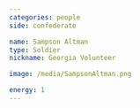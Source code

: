 ```yaml
---
categories: people
side: confederate

name: Sampson Altman
type: Soldier
nickname: Georgia Volunteer

image: /media/SampsonAltman.png

energy: 1
---
```

